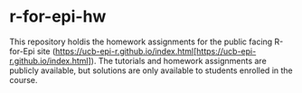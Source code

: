 # r-for-epi-hw
This repository holdis the homework assignments for the public facing R-for-Epi site (https://ucb-epi-r.github.io/index.html[https://ucb-epi-r.github.io/index.html]). The tutorials and homework assignments are publicly available, but solutions are only available to students enrolled in the course. 
